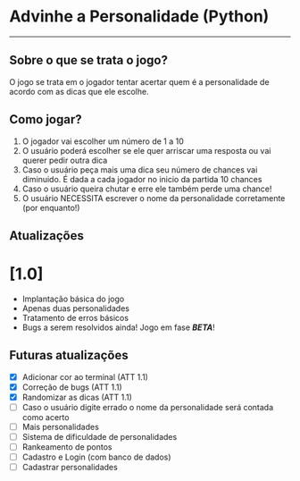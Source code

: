 # Advinhe a Personalidade (Python)

---
## Sobre o que se trata o jogo?
O jogo se trata em o jogador tentar acertar quem é a personalidade de acordo com as dicas que ele escolhe.

## Como jogar?
1. O jogador vai escolher um número de 1 a 10
2. O usuário poderá escolher se ele quer arriscar uma resposta ou vai querer pedir outra dica
3. Caso o usuário peça mais uma dica seu número de chances vai diminuido. É dada a cada jogador no inicio da partida 10 chances
4. Caso o usuário queira chutar e erre ele também perde uma chance!
5. O usuário NECESSITA escrever o nome da personalidade corretamente (por enquanto!)

## Atualizações
# [1.0]

- Implantação básica do jogo
- Apenas duas personalidades
- Tratamento de erros básicos
- Bugs a serem resolvidos ainda! Jogo em fase ***BETA***!

## Futuras atualizações
- [x] Adicionar cor ao terminal (ATT 1.1)
- [x] Correção de bugs (ATT 1.1)
- [x] Randomizar as dicas (ATT 1.1)
- [ ] Caso o usuário digite errado o nome da personalidade será contada como acerto
- [ ] Mais personalidades
- [ ] Sistema de dificuldade de personalidades
- [ ] Rankeamento de pontos
- [ ] Cadastro e Login (com banco de dados)
- [ ] Cadastrar personalidades
